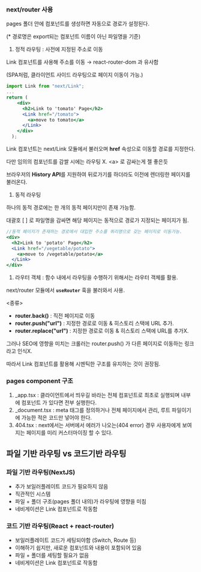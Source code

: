 ### next/router 사용

pages 폴더 안에 컴포넌트를 생성하면 자동으로 경로가 설정된다.

(\* 경로명은 export되는 컴포넌트 이름이 아닌 파일명을 기준)

1. 정적 라우팅 : 사전에 지정된 주소로 이동

Link 컴포넌트를 사용해 주소를 이동 → react-router-dom 과 유사함

(SPA처럼, 클라이언트 사이드 라우팅으로 페이지 이동이 가능.)

```jsx
import Link from "next/Link";
...
return (
    <div>
      <h2>Link to 'tomato' Page</h2>
      <Link href="/tomato">
        <a>move to tomato</a>
      </Link>
    </div>
  );
```

Link 컴포넌트는 next/Link 모듈에서 불러오며 **href** 속성으로 이동할 경로를 지정한다.

다만 임의의 컴포넌트를 감쌀 시에는 라우팅 X. \<a> 로 감싸는게 젤 좋은듯

브라우저의 **History API**를 지원하여 뒤로가기를 하더라도 이전에 렌더링한 페이지를 불러온다.

1. 동적 라우팅

하나의 동적 경로에는 한 개의 동적 페이지만이 존재 가능함.

대괄호 [ ] 로 파일명을 감싸면 해당 페이지는 동적으로 경로가 지정되는 페이지가 됨.

```jsx
//동적 페이지가 존재하는 경로에서 대입한 주소를 쿼리명으로 갖는 페이지로 이동가능.
<div>
  <h2>Link to 'potato' Page</h2>
  <Link href="/vegetable/potato">
    <a>move to /vegetable/potato</a>
  </Link>
</div>
```

1. 라우터 객체 : 함수 내에서 라우팅을 수행하기 위해서는 라우터 객체를 활용.

next/router 모듈에서 **`useRouter`** 훅을 불러와서 사용.

<종류>

- **router.back()** : 직전 페이지로 이동
- **router.push("url")** : 지정한 경로로 이동 & 히스토리 스택에 URL 추가.
- **router.replace("url")** : 지정한 경로로 이동 & 히스토리 스택에 URL를 추가X.

그러나 SEO에 영향을 미치는 크롤러는 router.push() 가 다른 페이지로 이동하는 링크라고 인식X.

따라서 Link 컴포넌트를 활용해 시멘틱한 구조를 유지하는 것이 권장됨.

### pages component 구조

1. \_app.tsx : 클라이언트에서 띄우길 바라는 전체 컴포넌트로 최초로 실행되며 내부에 컴포넌트 가 있다면 전부 실행한다.
2. \_document.tsx : meta 태그를 정의하거나 전체 페이지에서 관리, 루트 파일이기에 가능한 적은 코드만 넣어야 한다.
3. 404.tsx : next에서는 서버에서 에러가 나오는(404 error) 경우 사용자에게 보여지는 페이지를 미리 커스터마이징 할 수 있다.

## **파일 기반 라우팅 vs 코드기반 라우팅**

### **파일 기반 라우팅(NextJS)**

- 추가 보일러플레이트 코드가 필요하지 않음
- 직관적인 시스템
- 파일 + 폴더 구조(pages 폴더 내의)가 라우팅에 영향을 미침
- 네비게이션은 Link 컴포넌트로 작동함

### **코드 기반 라우팅(React + react-router)**

- 보일러플레이트 코드가 세팅되야함 (Switch, Route 등)
- 이해하기 쉽지만, 새로운 컴포넌트와 내용이 포함되어 있음
- 파일 + 폴더를 세팅할 필요가 없음
- 네비게이션은 Link 컴포넌트로 작동함
